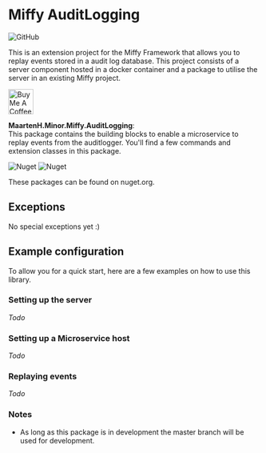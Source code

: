 # Miffy AuditLogging

![GitHub](https://img.shields.io/github/license/survivorbat/miffy-auditlogger)

This is an extension project for the Miffy Framework that allows you to replay events stored in
a audit log database. This project consists of a server component hosted in a docker container
and a package to utilise the server in an existing Miffy project.

<a href="https://www.buymeacoffee.com/MaartenH" target="_blank"><img src="https://cdn.buymeacoffee.com/buttons/default-red.png" height="50" widt="216" alt="Buy Me A Coffee" ></a>

**MaartenH.Minor.Miffy.AuditLogging**:  
This package contains the building blocks to enable a microservice to replay events from the auditlogger.
You'll find a few commands and extension classes in this package.

![Nuget](https://img.shields.io/nuget/v/MaartenH.Minor.Miffy.AuditLogging)
![Nuget](https://img.shields.io/nuget/dt/MaartenH.Minor.Miffy.AuditLogging)

These packages can be found on nuget.org.

## Exceptions

No special exceptions yet :)

## Example configuration

To allow you for a quick start, here are a few examples on how to use this library.

### Setting up the server

_Todo_

### Setting up a Microservice host

_Todo_

### Replaying events

_Todo_

### Notes

- As long as this package is in development the master branch will be used for development.


